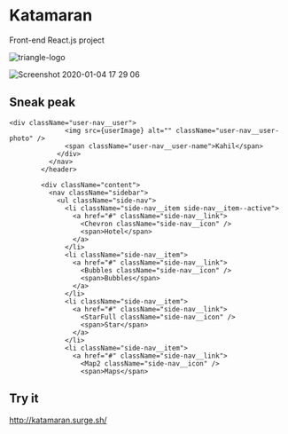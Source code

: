 # Katamaran

Front-end React.js project


![triangle-logo](https://user-images.githubusercontent.com/29616227/71782302-99d26300-2fa6-11ea-9c0b-e301a0e8bad2.png)

![Screenshot 2020-01-04 17 29 06](https://user-images.githubusercontent.com/29616227/71774337-825d9080-2f3a-11ea-8aed-cfc6a5b1e2f6.jpg)

## Sneak peak

```
<div className="user-nav__user">
              <img src={userImage} alt="" className="user-nav__user-photo" />
              <span className="user-nav__user-name">Kahil</span>
            </div>
          </nav>
        </header>

        <div className="content">
          <nav className="sidebar">
            <ul className="side-nav">
              <li className="side-nav__item side-nav__item--active">
                <a href="#" className="side-nav__link">
                  <Chevron className="side-nav__icon" />
                  <span>Hotel</span>
                </a>
              </li>
              <li className="side-nav__item">
                <a href="#" className="side-nav__link">
                  <Bubbles className="side-nav__icon" />
                  <span>Bubbles</span>
                </a>
              </li>
              <li className="side-nav__item">
                <a href="#" className="side-nav__link">
                  <StarFull className="side-nav__icon" />
                  <span>Star</span>
                </a>
              </li>
              <li className="side-nav__item">
                <a href="#" className="side-nav__link">
                  <Map2 className="side-nav__icon" />
                  <span>Maps</span>

```

## Try it

http://katamaran.surge.sh/
